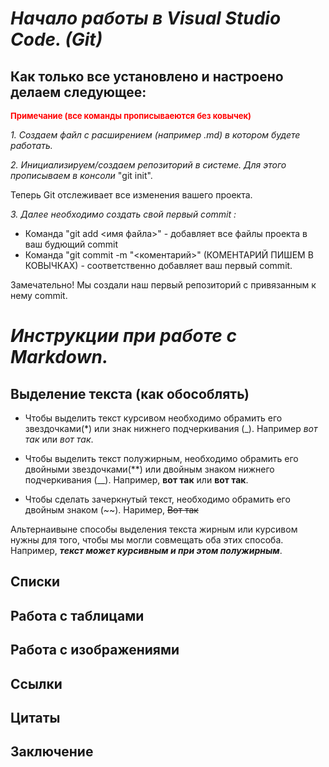 # *Начало работы в Visual Studio Code. (Git)*
## Как только все установлено и настроено делаем следующее:

<font color="red" size=2 >**Примечание (все команды прописываеются без ковычек)**</font>
 

*1. Создаем файл с расширением (например .md) в котором будете работать.*

*2. Инициализируем/создаем репозиторий в системе. Для этого прописываем в консоли* "git init".

Теперь Git отслеживает все изменения вашего проекта. 

*3. Далее необходимо создать свой первый commit :*

* Команда "git add <имя файла>" - добавляет все файлы проекта в ваш будющий commit
* Команда "git commit -m "<коментарий>" (КОМЕНТАРИЙ ПИШЕМ В КОВЫЧКАХ) - соответственно добавляет ваш первый commit. 

Замечательно! Мы создали наш первый репозиторий c привязанным к нему commit.

#  *Инструкции при работе с Markdown.*

## Выделение текста (как обособлять)

* Чтобы выделить текст курсивом необходимо обрамить его звездочками(*) или знак нижнего подчеркивания (_). Например *вот так* или _вот так_. 

* Чтобы выделить текст полужирным, необходимо обрамить его двойными звездочками(**) или двойным знаком нижнего подчеркивания (__). Например, **вот так** или __вот так__. 

* Чтобы сделать зачеркнутый текст, необходимо обрамить его двойным знаком (~~). 
Наример, ~~Вот так~~

Альтернаивыне способы выделения текста жирным или курсивом нужны для того, чтобы мы могли совмещать оба этих способа. Например, _**текст может курсивным и при этом полужирным**_.

## Списки 

## Работа с таблицами 

## Работа с изображениями 

## Ссылки 

## Цитаты

## Заключение

